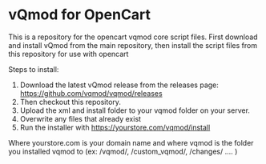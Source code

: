 # vQmod for OpenCart
This is a repository for the opencart vqmod core script files.
First download and install vQmod from the main repository, then install the script files from this repository for use with opencart

Steps to install:
1. Download the latest vQmod release from the releases page: https://github.com/vqmod/vqmod/releases
2. Then checkout this repository.
3. Upload the xml and install folder to your vqmod folder on your server.
4. Overwrite any files that already exist
5. Run the installer with https://yourstore.com/vqmod/install

Where yourstore.com is your domain name and where vqmod is the folder you installed vqmod to (ex: /vqmod/, /custom_vqmod/, /changes/ .... )